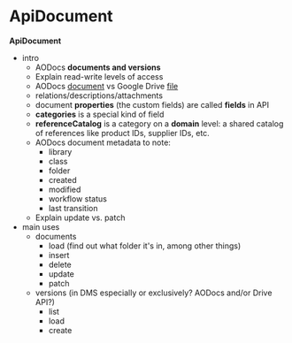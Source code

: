 # ApiDocument

**ApiDocument**

*   intro
    *   AODocs **documents **and** versions**
    *   Explain read-write levels of access
    *   AODocs <span style="text-decoration:underline;">document</span> vs Google Drive <span style="text-decoration:underline;">file</span>
    *   relations/descriptions/attachments
    *   document **properties** (the custom fields) are called **fields** in API
    *   **categories** is a special kind of field
    *   **referenceCatalog** is a category on a **domain** level: a shared catalog of references like product IDs, supplier IDs, etc.
    *   AODocs document metadata to note:
        *   library
        *   class
        *   folder
        *   created
        *   modified
        *   workflow status
        *   last transition
    *   Explain update vs. patch
*   main uses
    *   documents
        *   load (find out what folder it's in, among other things)
        *   insert
        *   delete
        *   update
        *   patch
    *   versions (in DMS especially or exclusively?  AODocs and/or Drive API?)
        *   list
        *   load
        *   create

